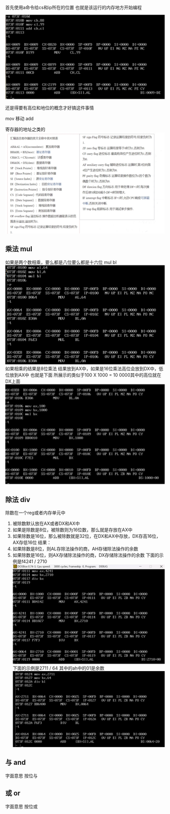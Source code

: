 首先使用a命令给cs和ip所在的位置 也就是该运行的内存地方开始编程

![](06.%E6%B1%87%E7%BC%96/assets/b8bece3a92ca9f5eda24591a172635e5_MD5.png)

还是得要有高位和地位的概念才好搞这件事情

mov 移动 add 

寄存器的地址之类的
![](06.%E6%B1%87%E7%BC%96/assets/dddb6888d5af082d5edbcce5e180df05_MD5.png)


## 乘法 mul
如果是两个数相乘，要么都是八位要么都是十六位
mul bl
![](06.%E6%B1%87%E7%BC%96/assets/ad38edb63e87229f3000c8702971014e_MD5.png)
如果相乘的结果是8位乘法 结果放到AX中，如果是16位乘法高位会放到DX中，低位放到AX中
也就是下面 所展示的类似于100 X 1000 = 10 0000其中的高位就在DX上面
![](06.%E6%B1%87%E7%BC%96/assets/424a9309eae8fa68290852339f53ea84_MD5.png)

## 除法 div

除数在一个reg或者内存单元中
1. 被除数默认放在AX或者DX和AX中
2. 如果是除数是8位，被除数则为16位数，那么就是存放在AX中
3. 如果除数是16位，那么被除数就是32位，在DX和AX中存放，DX存高16位，AX存低16位
结果：
1. 如果除数是8位，则AL存除法操作的商，AH存储除法操作的余数
2. 如果除数是16位，则AX存储除法操作的商，DX存储除法操作的余数
下面的示例是f4241 / 2710
![](06.%E6%B1%87%E7%BC%96/assets/d41adf198195d845735fa86a0a68128f_MD5.png)
下面的示例是2711 / 64
其中的ah中的01是余数
![](06.%E6%B1%87%E7%BC%96/assets/50c3bba34a50b2f41ef0dfa5cdbdf9af_MD5.png)

## 与 and
字面意思 按位与

## 或 or
字面意思 按位或
